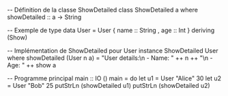 -- Définition de la classe ShowDetailed
class ShowDetailed a where
    showDetailed :: a -> String

-- Exemple de type
data User = User
    { name :: String
    , age  :: Int
    } deriving (Show)

-- Implémentation de ShowDetailed pour User
instance ShowDetailed User where
    showDetailed (User n a) =
        "User details:\n - Name: " ++ n ++ "\n - Age: " ++ show a

-- Programme principal
main :: IO ()
main = do
    let u1 = User "Alice" 30
    let u2 = User "Bob" 25
    putStrLn (showDetailed u1)
    putStrLn (showDetailed u2)
